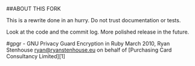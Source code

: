 ##ABOUT THIS FORK

This is a rewrite done in an hurry. Do not trust documentation or tests.

Look at the code and the commit log. More polished release in the future.



#gpgr - GNU Privacy Guard Encryption in Ruby
March 2010, Ryan Stenhouse <ryan@ryanstenhouse.eu> on behalf of [Purchasing
Card Consultancy Limited][1]

